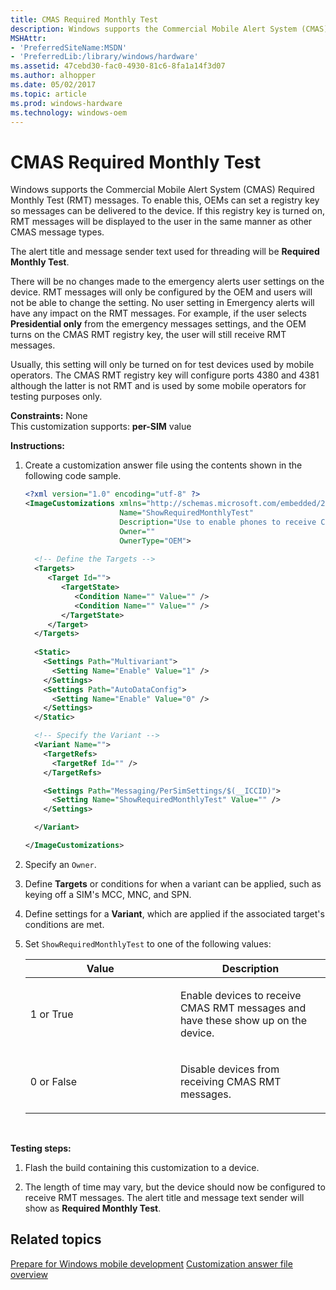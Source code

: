 ```yaml
---
title: CMAS Required Monthly Test
description: Windows supports the Commercial Mobile Alert System (CMAS) Required Monthly Test (RMT) messages. To enable this, OEMs can set a registry key so messages can be delivered to the device.
MSHAttr:
- 'PreferredSiteName:MSDN'
- 'PreferredLib:/library/windows/hardware'
ms.assetid: 47cebd30-fac0-4930-81c6-8fa1a14f3d07
ms.author: alhopper
ms.date: 05/02/2017
ms.topic: article
ms.prod: windows-hardware
ms.technology: windows-oem
---
```


# CMAS Required Monthly Test


Windows supports the Commercial Mobile Alert System (CMAS) Required Monthly Test (RMT) messages. To enable this, OEMs can set a registry key so messages can be delivered to the device. If this registry key is turned on, RMT messages will be displayed to the user in the same manner as other CMAS message types.

The alert title and message sender text used for threading will be **Required Monthly Test**.

There will be no changes made to the emergency alerts user settings on the device. RMT messages will only be configured by the OEM and users will not be able to change the setting. No user setting in Emergency alerts will have any impact on the RMT messages. For example, if the user selects **Presidential only** from the emergency messages settings, and the OEM turns on the CMAS RMT registry key, the user will still receive RMT messages.

Usually, this setting will only be turned on for test devices used by mobile operators. The CMAS RMT registry key will configure ports 4380 and 4381 although the latter is not RMT and is used by some mobile operators for testing purposes only.

<a href="" id="constraints---none"></a>**Constraints:** None  
This customization supports: **per-SIM** value

<a href="" id="instructions-"></a>**Instructions:**  
1.  Create a customization answer file using the contents shown in the following code sample.

    ```XML
    <?xml version="1.0" encoding="utf-8" ?>  
    <ImageCustomizations xmlns="http://schemas.microsoft.com/embedded/2004/10/ImageUpdate"  
                         Name="ShowRequiredMonthlyTest"  
                         Description="Use to enable phones to receive CMAS RMT messages."  
                         Owner=""  
                         OwnerType="OEM"> 
      
      <!-- Define the Targets --> 
      <Targets>
         <Target Id="">
            <TargetState>
               <Condition Name="" Value="" />
               <Condition Name="" Value="" />
            </TargetState>
         </Target>
      </Targets>
      
      <Static>
        <Settings Path="Multivariant">
          <Setting Name="Enable" Value="1" />
        </Settings>
        <Settings Path="AutoDataConfig">
          <Setting Name="Enable" Value="0" />
        </Settings>
      </Static>

      <!-- Specify the Variant -->
      <Variant Name=""> 
        <TargetRefs>
          <TargetRef Id="" /> 
        </TargetRefs>

        <Settings Path="Messaging/PerSimSettings/$(__ICCID)">  
          <Setting Name="ShowRequiredMonthlyTest" Value="" />             
        </Settings>  

      </Variant>

    </ImageCustomizations>
    ```

2.  Specify an `Owner`.

3.  Define **Targets** or conditions for when a variant can be applied, such as keying off a SIM's MCC, MNC, and SPN.

4.  Define settings for a **Variant**, which are applied if the associated target's conditions are met.

5.  Set `ShowRequiredMonthlyTest` to one of the following values:

    <table>
    <colgroup>
    <col width="50%" />
    <col width="50%" />
    </colgroup>
    <thead>
    <tr class="header">
    <th>Value</th>
    <th>Description</th>
    </tr>
    </thead>
    <tbody>
    <tr class="odd">
    <td><p>1 or True</p></td>
    <td><p>Enable devices to receive CMAS RMT messages and have these show up on the device.</p></td>
    </tr>
    <tr class="even">
    <td><p>0 or False</p></td>
    <td><p>Disable devices from receiving CMAS RMT messages.</p></td>
    </tr>
    </tbody>
    </table>

     

<a href="" id="testing-steps-"></a>**Testing steps:**  
1.  Flash the build containing this customization to a device.

2.  The length of time may vary, but the device should now be configured to receive RMT messages. The alert title and message text sender will show as **Required Monthly Test**.

## Related topics

[Prepare for Windows mobile development](https://docs.microsoft.com/en-us/windows-hardware/manufacture/mobile/preparing-for-windows-mobile-development)
[Customization answer file overview](https://docs.microsoft.com/en-us/windows-hardware/customize/mobile/mcsf/customization-answer-file)